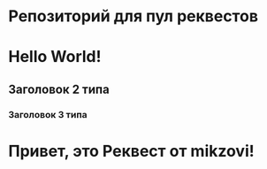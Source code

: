 # Репозиторий для пул реквестов

# Hello World!

## Заголовок 2  типа

### Заголовок 3 типа

# Привет, это Реквест от mikzovi!
